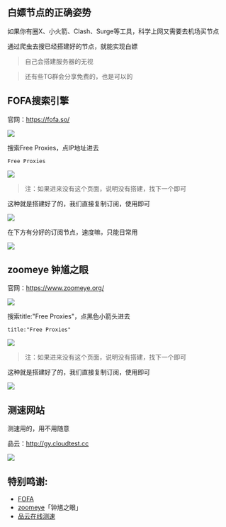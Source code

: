 ## 白嫖节点的正确姿势



如果你有圈X、小火箭、Clash、Surge等工具，科学上网又需要去机场买节点

通过爬虫去搜已经搭建好的节点，就能实现白嫖

> 自己会搭建服务器的无视

>  还有些TG群会分享免费的，也是可以的



## FOFA搜索引擎

官网：https://fofa.so/

![](https://ghproxy.com/https://raw.githubusercontent.com/Yiov/notes/main/Proxy/pic/fofa.png)

搜索Free Proxies，点IP地址进去

    Free Proxies

![](https://ghproxy.com/https://raw.githubusercontent.com/Yiov/notes/main/Proxy/pic/fofa-1.png)

> 注：如果进来没有这个页面，说明没有搭建，找下一个即可


这种就是搭建好了的，我们直接复制订阅，使用即可

![](https://ghproxy.com/https://raw.githubusercontent.com/Yiov/notes/main/Proxy/pic/fofa-2.png)


在下方有分好的订阅节点，速度嘛，只能日常用

![](https://ghproxy.com/https://raw.githubusercontent.com/Yiov/notes/main/Proxy/pic/remote.png)




## zoomeye 钟馗之眼


官网：https://www.zoomeye.org/

![](https://ghproxy.com/https://raw.githubusercontent.com/Yiov/notes/main/Proxy/pic/zoomeye.png)

搜索title:"Free Proxies"，点黑色小箭头进去

    title:"Free Proxies"

![](https://ghproxy.com/https://raw.githubusercontent.com/Yiov/notes/main/Proxy/pic/zoomeye-1.png)

> 注：如果进来没有这个页面，说明没有搭建，找下一个即可


这种就是搭建好了的，我们直接复制订阅，使用即可

![](https://ghproxy.com/https://raw.githubusercontent.com/Yiov/notes/main/Proxy/pic/zoomeye-2.png)






## 测速网站

测速用的，用不用随意

品云：http://gy.cloudtest.cc

![](https://ghproxy.com/https://raw.githubusercontent.com/Yiov/notes/main/Proxy/pic/cloudtest.png)



## 特别鸣谢:

* [FOFA](https://fofa.so)
* [zoomeye](https://www.zoomeye.org/)「钟馗之眼」
* [品云在线测速](http://gy.cloudtest.cc)
